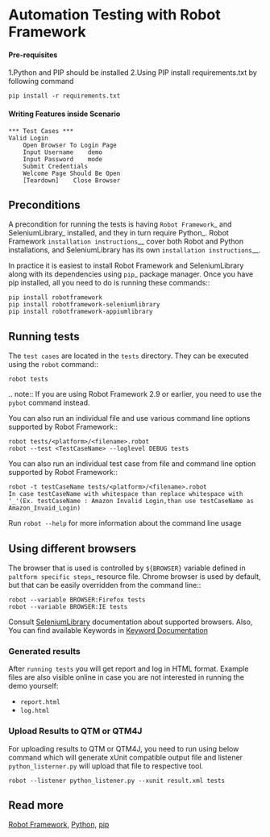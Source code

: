 # Automation Testing with Robot Framework

#### Pre-requisites
1.Python and PIP should be installed
2.Using PIP install requirements.txt by following command
```
pip install -r requirements.txt
```


#### Writing Features inside Scenario
    *** Test Cases ***
    Valid Login
        Open Browser To Login Page
        Input Username    demo
        Input Password    mode
        Submit Credentials
        Welcome Page Should Be Open
        [Teardown]    Close Browser


Preconditions
-------------

A precondition for running the tests is having `Robot Framework`_ and
SeleniumLibrary_ installed, and they in turn require
Python_. Robot Framework `installation instructions`__ cover both
Robot and Python installations, and SeleniumLibrary has its own
`installation instructions`__.

In practice it is easiest to install Robot Framework and
SeleniumLibrary along with its dependencies using `pip`_ package
manager. Once you have pip installed, all you need to do is running
these commands::

    pip install robotframework
    pip install robotframework-seleniumlibrary
    pip install robotframework-appiumlibrary

Running tests
-------------

The `test cases` are located in the ``tests`` directory. They can be
executed using the ``robot`` command::

    robot tests

.. note:: If you are using Robot Framework 2.9 or earlier, you need to
          use the ``pybot`` command instead.

You can also run an individual  file and use various command line
options supported by Robot Framework::

    robot tests/<platform>/<filename>.robot
    robot --test <TestCaseName> --loglevel DEBUG tests

You can also run an individual test case from file and command line option  supported by Robot Framework::

    robot -t testCaseName tests/<platform>/<filename>.robot
    In case testCaseName with whitespace than replace whitespace with '_'(Ex. testCaseName : Amazon Invalid Login,than use testCaseName as Amazon_Invaid_Login)

Run ``robot --help`` for more information about the command line usage

Using different browsers
------------------------

The browser that is used is controlled by ``${BROWSER}`` variable defined in
`paltform specific steps`_ resource file. Chrome browser is used by default, but that
can be easily overridden from the command line::

    robot --variable BROWSER:Firefox tests
    robot --variable BROWSER:IE tests


Consult
[SeleniumLibrary]( https://github.com/robotframework/SeleniumLibrary) documentation about supported browsers.
Also, You can find available Keywords in [Keyword Documentation](http://robotframework.org/SeleniumLibrary/SeleniumLibrary.html)

### Generated results

After `running tests` you will get report and log in HTML format. Example
files are also visible online in case you are not interested in running
the demo yourself:

- `report.html`
- `log.html`

### Upload Results to QTM or QTM4J
For uploading results to QTM or QTM4J, you need to run using below command which will generate xUnit compatible output file and listener `python_listerner.py` will upload that file to respective tool.

    robot --listener python_listener.py --xunit result.xml tests


Read more
------------------------

[Robot Framework](http://robotframework.org), [Python](http://python.org), [pip](http://pip-installer.org)